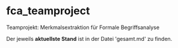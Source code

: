 fca_teamproject
===============

Teamprojekt: Merkmalsextraktion für Formale Begriffsanalyse

Der jeweils **aktuellste Stand** ist in der Datei 'gesamt.md' zu finden.
